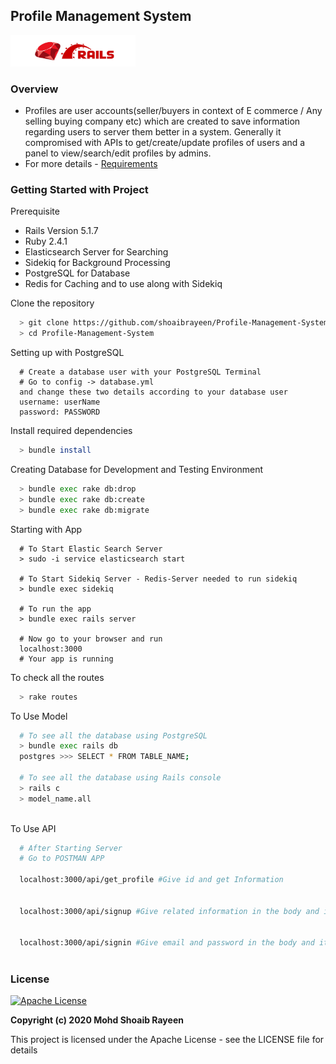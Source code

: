 ## Profile Management System
<img src="/image/made_with_ror.jpeg" width="200" height="50">


### Overview
- Profiles are user accounts(seller/buyers in context of E commerce / Any selling buying company etc) which are created to save information regarding users to server them better in a system. Generally it compromised with APIs to get/create/update profiles of users and a panel to view/search/edit profiles by admins.
- For more details - [Requirements](./requirement.md)

### Getting Started with Project
Prerequisite
- Rails Version 5.1.7
- Ruby 2.4.1
- Elasticsearch Server for Searching
- Sidekiq for Background Processing
- PostgreSQL for Database
- Redis for Caching and to use along with Sidekiq


Clone the repository
```sh
  > git clone https://github.com/shoaibrayeen/Profile-Management-System
  > cd Profile-Management-System
```
Setting up with PostgreSQL
```
  # Create a database user with your PostgreSQL Terminal
  # Go to config -> database.yml
  and change these two details according to your database user
  username: userName
  password: PASSWORD
```

Install required dependencies
```sh
  > bundle install
```

Creating Database for Development and Testing Environment
```sh
  > bundle exec rake db:drop
  > bundle exec rake db:create
  > bundle exec rake db:migrate
```

Starting with App
```
  # To Start Elastic Search Server
  > sudo -i service elasticsearch start
  
  # To Start Sidekiq Server - Redis-Server needed to run sidekiq
  > bundle exec sidekiq
  
  # To run the app
  > bundle exec rails server
  
  # Now go to your browser and run
  localhost:3000
  # Your app is running
```
To check all the routes
```sh
  > rake routes
```

To Use Model
```sh
  # To see all the database using PostgreSQL
  > bundle exec rails db
  postgres >>> SELECT * FROM TABLE_NAME;
  
  # To see all the database using Rails console
  > rails c
  > model_name.all
  
```

To Use API
```sh
  # After Starting Server
  # Go to POSTMAN APP
  
  localhost:3000/api/get_profile #Give id and get Information
  
  
  localhost:3000/api/signup #Give related information in the body and it'd validate accordingly
  
  
  localhost:3000/api/signin #Give email and password in the body and it'd validate accordingly
  
```

### License
[![Apache License](https://img.shields.io/badge/license-Apache-brightgreen.svg)](http://www.apache.org/licenses/)

**Copyright (c) 2020 Mohd Shoaib Rayeen**

This project is licensed under the Apache License - see the LICENSE file for details
